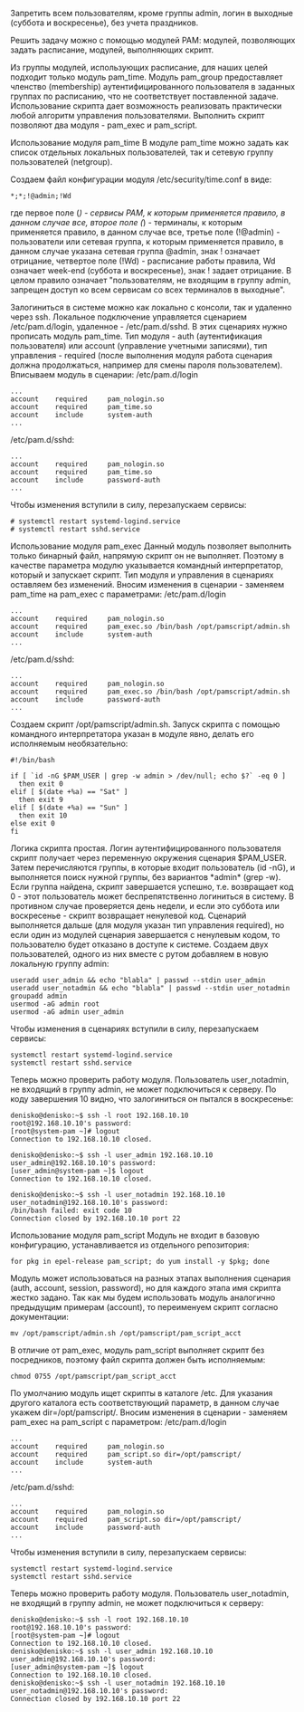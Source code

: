 Запретить всем пользователям, кроме группы admin, логин в выходные (суббота и воскресенье), без учета праздников.

Решить задачу можно с помощью модулей РАМ:
модулей, позволяющих задать расписание,
модулей, выполняющих скрипт.

Из группы модулей, использующих расписание, для наших целей подходит только модуль pam\_time. Модуль pam\_group предоставляет членство (membership) аутентифицированного пользователя в заданных группах по расписанию, что не соответствует поставленной задаче.
Использование скрипта дает возможность реализовать практически любой алгоритм управления пользователями. Выполнить скрипт позволяют два модуля - pam\_exec и pam\_script.



Использование модуля pam\_time
В модуле pam\_time можно задать как список отдельных локальных пользователей, так и сетевую группу пользователей (netgroup).

Создаем файл конфигурации модуля /etc/security/time.conf в виде:
```
*;*;!@admin;!Wd
```
где
первое поле (*) - сервисы РАМ, к которым применяется правило, в данном случае все,
второе поле (*) - терминалы, к которым применяется правило, в данном случае все,
третье поле (!@admin) - пользователи или сетевая группа, к которым применяется правило, в данном случае указана сетевая группа @admin, знак ! означает отрицание,
четвертое поле (!Wd) - расписание работы правила, Wd означает week-end (суббота и воскресенье), знак ! задает отрицание.
В целом правило означает "пользователям, не входящим в группу admin, запрещен доступ ко всем сервисам со всех терминалов в выходные".

Залогиниться в системе можно как локально с консоли, так и удаленно через ssh. Локальное подключение управляется сценарием /etc/pam.d/login, удаленное - /etc/pam.d/sshd. В этих сценариях нужно прописать модуль pam\_time. Тип модуля - auth (аутентификация пользователя) или account (управление учетными записями), тип управления - required (после выполнения модуля работа сценария должна продолжаться, например для смены пароля пользователем).
Вписываем модуль в сценарии:
/etc/pam.d/login
```
...
account    required     pam_nologin.so
account    required     pam_time.so
account    include      system-auth
...
```
/etc/pam.d/sshd:
```
...
account    required     pam_nologin.so
account    required     pam_time.so
account    include      password-auth
...
```
Чтобы изменения вступили в силу, перезапускаем сервисы:
```
# systemctl restart systemd-logind.service
# systemctl restart sshd.service
```



Использование модуля pam\_exec
Данный модуль позволяет выполнить только бинарный файл, напрямую скрипт он не выполняет. Поэтому в качестве параметра модулю указывается командный интерпретатор, который и запускает скрипт. Тип модуля и управления в сценариях оставляем без изменений.
Вносим изменения в сценарии - заменяем pam\_time на pam\_exec с параметрами:
/etc/pam.d/login
```
...
account    required     pam_nologin.so
account    required     pam_exec.so /bin/bash /opt/pamscript/admin.sh
account    include      system-auth
...
```
/etc/pam.d/sshd:
```
...
account    required     pam_nologin.so
account    required     pam_exec.so /bin/bash /opt/pamscript/admin.sh
account    include      password-auth
...
```
Создаем скрипт /opt/pamscript/admin.sh. Запуск скрипта с помощью командного интерпретатора указан в модуле явно, делать его исполняемым необязательно:

```
#!/bin/bash

if [ `id -nG $PAM_USER | grep -w admin > /dev/null; echo $?` -eq 0 ]
  then exit 0
elif [ $(date +%a) == "Sat" ]
  then exit 9
elif [ $(date +%a) == "Sun" ]
  then exit 10
else exit 0
fi
```
Логика скрипта простая. Логин аутентифицированного пользователя скрипт получает через переменную окружения сценария $PAM_USER. Затем перечисляются группы, в которые входит пользователь (id -nG), и выполняется поиск нужной группы, без вариантов \*admin\* (grep -w). Если группа найдена, скрипт завершается успешно, т.е. возвращает код 0 - этот пользователь может беспрепятственно логиниться в систему. В противном случае проверяется день недели, и если это суббота или воскресенье - скрипт возвращает ненулевой код. Сценарий выполняется дальше (для модуля указан тип управления required), но если один из модулей сценария завершается с ненулевым кодом, то пользователю будет отказано в доступе к системе.
Создаем двух пользователей, одного из них вместе с рутом добавляем в новую локальную группу admin:
```
useradd user_admin && echo "blabla" | passwd --stdin user_admin
useradd user_notadmin && echo "blabla" | passwd --stdin user_notadmin
groupadd admin
usermod -aG admin root
usermod -aG admin user_admin
```
Чтобы изменения в сценариях вступили в силу, перезапускаем сервисы:
```
systemctl restart systemd-logind.service
systemctl restart sshd.service
```
Теперь можно проверить работу модуля. Пользователь user_notadmin, не входящий в группу admin, не может подключиться к серверу. По коду завершения 10 видно, что залогиниться он пытался в воскресенье:
```
denisko@denisko:~$ ssh -l root 192.168.10.10
root@192.168.10.10's password: 
[root@system-pam ~]# logout
Connection to 192.168.10.10 closed.

denisko@denisko:~$ ssh -l user_admin 192.168.10.10
user_admin@192.168.10.10's password: 
[user_admin@system-pam ~]$ logout
Connection to 192.168.10.10 closed.

denisko@denisko:~$ ssh -l user_notadmin 192.168.10.10
user_notadmin@192.168.10.10's password: 
/bin/bash failed: exit code 10
Connection closed by 192.168.10.10 port 22
```



Использование модуля pam\_script
Модуль не входит в базовую конфигурацию, устанавливается из отдельного репозитория:
```
for pkg in epel-release pam_script; do yum install -y $pkg; done
```
Модуль может использоваться на разных этапах выполнения сценария (auth, account, session, password), но для каждого этапа имя скрипта жестко задано. Так как мы будем использовать модуль аналогично предыдущим примерам (account), то переименуем скрипт согласно документации:
```
mv /opt/pamscript/admin.sh /opt/pamscript/pam_script_acct
```
В отличие от pam\_exec, модуль pam\_script выполняет скрипт без посредников, поэтому файл скрипта должен быть исполняемым:
```
chmod 0755 /opt/pamscript/pam_script_acct
```
По умолчанию модуль ищет скрипты в каталоге /etc. Для указания другого каталога есть соответствующий параметр, в данном случае укажем dir=/opt/pamscript/.
Вносим изменения в сценарии - заменяем pam\_exec на pam\_script с параметром:
/etc/pam.d/login
```
...
account    required     pam_nologin.so
account    required     pam_script.so dir=/opt/pamscript/
account    include      system-auth
...
```
/etc/pam.d/sshd:
```
...
account    required     pam_nologin.so
account    required     pam_script.so dir=/opt/pamscript/
account    include      password-auth
...
```
Чтобы изменения вступили в силу, перезапускаем сервисы:
```
systemctl restart systemd-logind.service
systemctl restart sshd.service
```
Теперь можно проверить работу модуля. Пользователь user_notadmin, не входящий в группу admin, не может подключиться к серверу:
```
denisko@denisko:~$ ssh -l root 192.168.10.10
root@192.168.10.10's password: 
[root@system-pam ~]# logout
Connection to 192.168.10.10 closed.
denisko@denisko:~$ ssh -l user_admin 192.168.10.10
user_admin@192.168.10.10's password: 
[user_admin@system-pam ~]$ logout
Connection to 192.168.10.10 closed.
denisko@denisko:~$ ssh -l user_notadmin 192.168.10.10
user_notadmin@192.168.10.10's password: 
Connection closed by 192.168.10.10 port 22
```

